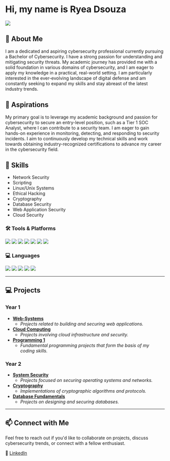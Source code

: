 # Hi, my name is Ryea Dsouza

<a href="https://www.linkedin.com/in/ryea-d-souza-ba25902a4"><img src="https://img.shields.io/badge/-LinkedIn-0072b1?&style=for-the-badge&logo=linkedin&logoColor=white" /></a>

## 👋 About Me
I am a dedicated and aspiring cybersecurity professional currently pursuing a Bachelor of Cybersecurity. I have a strong passion for understanding and mitigating security threats. My academic journey has provided me with a solid foundation in various domains of cybersecurity, and I am eager to apply my knowledge in a practical, real-world setting. I am particularly interested in the ever-evolving landscape of digital defense and am constantly seeking to expand my skills and stay abreast of the latest industry trends.

## 🎯 Aspirations
My primary goal is to leverage my academic background and passion for cybersecurity to secure an entry-level position, such as a Tier 1 SOC Analyst, where I can contribute to a security team. I am eager to gain hands-on experience in monitoring, detecting, and responding to security incidents. I aim to continuously develop my technical skills and work towards obtaining industry-recognized certifications to advance my career in the cybersecurity field.

## 🧠 Skills
*   Network Security
*   Scripting
*   Linux/Unix Systems
*   Ethical Hacking
*   Cryptography
*   Database Security
*   Web Application Security
*   Cloud Security

### 🛠️ Tools & Platforms

<a href="https://www.vmware.com/products/workstation-pro.html"><img src="https://img.shields.io/badge/-VMware-607078?&style=for-the-badge&logo=vmware&logoColor=white" /></a>
<a href="https://www.virtualbox.org/"><img src="https://img.shields.io/badge/-VirtualBox-183A61?&style=for-the-badge&logo=virtualbox&logoColor=white" /></a>
<a href="https://www.kali.org/"><img src="https://img.shields.io/badge/-Kali%20Linux-557C94?&style=for-the-badge&logo=linux&logoColor=white" /></a>
<a href="https://www.wireshark.org/"><img src="https://img.shields.io/badge/-Wireshark-1679A7?&style=for-the-badge&logo=wireshark&logoColor=white" /></a>
<a href="https://owasp.org/www-project-webgoat/"><img src="https://img.shields.io/badge/-WebGoat-A80000?&style=for-the-badge&logo=owasp&logoColor=white" /></a>
<a href="https://nmap.org/"><img src="https://img.shields.io/badge/-Nmap-214478?&style=for-the-badge&logo=nmap&logoColor=white" /></a>
<a href="https://www.openssl.org/"><img src="https://img.shields.io/badge/-OpenSSL-721412?&style=for-the-badge&logo=openssl&logoColor=white" /></a>

### 💻 Languages

<a href="https://www.python.org/"><img src="https://img.shields.io/badge/-Python-3776AB?&style=for-the-badge&logo=python&logoColor=white" /></a>
<a href="https://developer.mozilla.org/en-US/docs/Web/HTML"><img src="https://img.shields.io/badge/-HTML5-E34F26?&style=for-the-badge&logo=html5&logoColor=white" /></a>
<a href="https://www.w3schools.com/sql/"><img src="https://img.shields.io/badge/-SQL-003B57?&style=for-the-badge&logo=sqlite&logoColor=white" /></a>
<a href="https://developer.mozilla.org/en-US/docs/Web/CSS"><img src="https://img.shields.io/badge/-CSS3-1572B6?&style=for-the-badge&logo=css3&logoColor=white" /></a>
<a href="https://www.gnu.org/software/bash/"><img src="https://img.shields.io/badge/-Bash-4EAA25?&style=for-the-badge&logo=gnu-bash&logoColor=white" /></a>

---

## 💻 Projects

### Year 1

*   **[Web-Systems](./Web-Systems/README.md)**
    *   *Projects related to building and securing web applications.*
*   **[Cloud Computing](./Cloud%20Computing/README.md)**
    *   *Projects involving cloud infrastructure and security.*
*   **[Programming 1](./Programming%201/README.md)**
    *   *Fundamental programming projects that form the basis of my coding skills.*

### Year 2

*   **[System Security](./System%20Security/README.md)**
    *   *Projects focused on securing operating systems and networks.*
*   **[Cryptography](./Cryptography/README.md)**
    *   *Implementations of cryptographic algorithms and protocols.*
*   **[Database Fundamentals](./Database%20Fundamentals/README.md)**
    *   *Projects on designing and securing databases.*

---

## 📫 Connect with Me
Feel free to reach out if you'd like to collaborate on projects, discuss cybersecurity trends, or connect with a fellow enthusiast.

🔗 [LinkedIn](https://www.linkedin.com/in/ryea-d-souza-ba25902a4)
